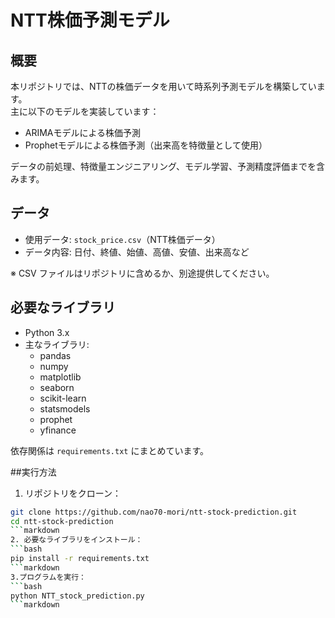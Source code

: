 # NTT株価予測モデル
## 概要
本リポジトリでは、NTTの株価データを用いて時系列予測モデルを構築しています。  
主に以下のモデルを実装しています：
- ARIMAモデルによる株価予測
- Prophetモデルによる株価予測（出来高を特徴量として使用）

データの前処理、特徴量エンジニアリング、モデル学習、予測精度評価までを含みます。

## データ
- 使用データ: `stock_price.csv`（NTT株価データ）
- データ内容: 日付、終値、始値、高値、安値、出来高など

※ CSV ファイルはリポジトリに含めるか、別途提供してください。

## 必要なライブラリ
- Python 3.x
- 主なライブラリ:
  - pandas
  - numpy
  - matplotlib
  - seaborn
  - scikit-learn
  - statsmodels
  - prophet
  - yfinance

依存関係は `requirements.txt` にまとめています。

##実行方法
1. リポジトリをクローン：
```bash
git clone https://github.com/nao70-mori/ntt-stock-prediction.git
cd ntt-stock-prediction
```markdown
2. 必要なライブラリをインストール：
```bash
pip install -r requirements.txt
```markdown
3.プログラムを実行：
```bash
python NTT_stock_prediction.py
```markdown

